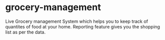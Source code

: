 # grocery-management
 Live Grocery management System which helps you to keep track of  quantites of food at your home. Reporting feature gives you the shopping list as per the data.
